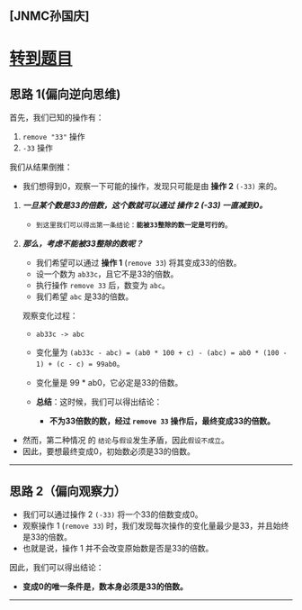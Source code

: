 [JNMC孙国庆]
---

# [转到题目](https://codeforces.com/contest/2048/problem/A)



## 思路 1(偏向逆向思维)

首先，我们已知的操作有：
1. `remove "33"` 操作
2. `-33` 操作


我们从结果倒推：

- 我们想得到0，观察一下可能的操作，发现只可能是由 **操作 2** `(-33)` 来的。
1. ***一旦某个数是33的倍数，这个数就可以通过 **操作 2** (-33) 一直减到0。***

    - `到这里我们可以得出第一条结论：`**`能被33整除的数一定是可行的`**。

2. ***那么，考虑不能被33整除的数呢？***

    - 我们希望可以通过 **操作 1** (`remove 33`) 将其变成33的倍数。
    - 设一个数为 `ab33c`，且它不是33的倍数。
    - 执行操作 `remove 33` 后，数变为 `abc`。
    - 我们希望 `abc` 是33的倍数。

    观察变化过程：
    - `ab33c -> abc`
    - 变化量为 `(ab33c - abc) = (ab0 * 100 + c) - (abc) = ab0 * (100 - 1) + (c - c) = 99ab0`。
    - 变化量是 99 * ab0，它必定是33的倍数。

     - **总结**：这时候，我们可以得出结论：
        - **不为33倍数的数，经过 `remove 33` 操作后，最终变成33的倍数。**
  
  - 然而，第二种情况 的 `结论`与`假设`发生矛盾，因此`假设不成立`。
  - 因此，要想最终变成0，初始数必须是33的倍数。

---

## 思路 2（偏向观察力）

- 我们可以通过操作 2 `(-33)` 将一个33的倍数变成0。
- 观察操作 1 (`remove 33`) 时，我们发现每次操作的变化量最少是33，并且始终是33的倍数。
- 也就是说，操作 1 并不会改变原始数是否是33的倍数。

因此，我们可以得出结论：

- **变成0的唯一条件是，数本身必须是33的倍数。**

---

